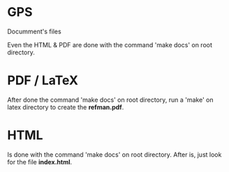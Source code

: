 GPS
===

Documment's files

Even the HTML & PDF are done with the command 'make docs' on root directory.

# PDF / LaTeX

After done the command 'make docs' on root directory, run a 'make' on latex directory to create the **refman.pdf**.

# HTML

Is done with the command 'make docs' on root directory. After is, just look for the file **index.html**.
